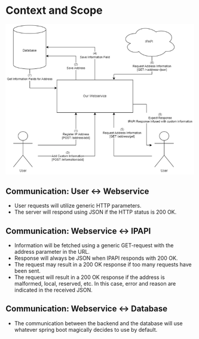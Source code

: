 # Context and Scope

![Image](img/context.png)

## Communication: User <-> Webservice
- User requests will utilize generic HTTP parameters.
- The server will respond using JSON if the HTTP status is 200 OK.

## Communication: Webservice <-> IPAPI
- Information will be fetched using a generic GET-request with the address parameter in the URL.
- Response will always be JSON when IPAPI responds with 200 OK.
- The request may result in a 200 OK response if too many requests have been sent.
- The request will result in a 200 OK response if the address is malformed, local, reserved, etc.
  In this case, error and reason are indicated in the received JSON.

## Communication: Webservice <-> Database
- The communication between the backend and the database will use whatever spring boot magically
  decides to use by default.

